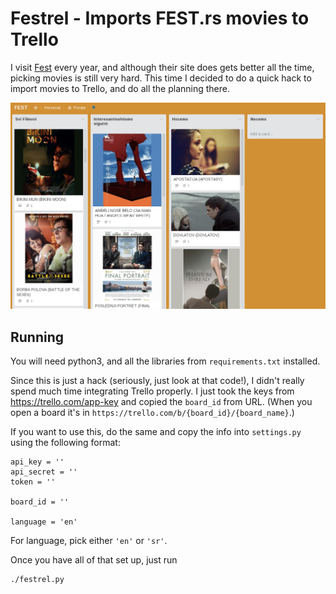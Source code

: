 # Festrel - Imports FEST.rs movies to Trello

I visit [Fest](https://www.fest.rs/Naslovna) every year, and although their site does gets better all the time, picking movies is still very hard. This time I decided to do a quick hack to import movies to Trello, and do all the planning there.

![Demo](demo.png)

## Running

You will need python3, and all the libraries from `requirements.txt` installed.

Since this is just a hack (seriously, just look at that code!), I didn't really spend much time integrating Trello properly. I just took the keys from https://trello.com/app-key and copied the `board_id` from URL. (When you open a board it's in `https://trello.com/b/{board_id}/{board_name}`.)

If you want to use this, do the same and copy the info into `settings.py` using the following format:

```
api_key = ''
api_secret = ''
token = ''

board_id = ''

language = 'en'
```

For language, pick either `'en'` or `'sr'`.

Once you have all of that set up, just run

```
./festrel.py
```
